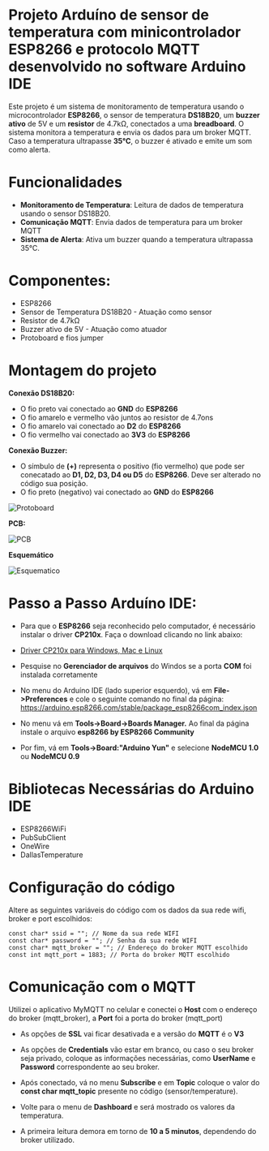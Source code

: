 
# Projeto Arduíno de sensor de temperatura com minicontrolador ESP8266 e protocolo MQTT desenvolvido no software Arduino IDE

Este projeto é um sistema de monitoramento de temperatura usando o microcontrolador **ESP8266**, o sensor de temperatura **DS18B20**, um **buzzer ativo** de 5V e um **resistor** de 4.7kΩ, conectados a uma **breadboard**. O sistema monitora a temperatura e envia os dados para um broker MQTT. Caso a temperatura ultrapasse **35°C**, o buzzer é ativado e emite um som como alerta.

# Funcionalidades

- **Monitoramento de Temperatura**: Leitura de dados de temperatura usando o sensor DS18B20.
- **Comunicação MQTT**: Envia dados de temperatura para um broker MQTT
- **Sistema de Alerta**: Ativa um buzzer quando a temperatura ultrapassa 35°C.

# Componentes:

- ESP8266
- Sensor de Temperatura DS18B20 -  Atuação como sensor
- Resistor de 4.7kΩ
- Buzzer ativo de 5V -  Atuação como atuador
- Protoboard e fios jumper

# Montagem do projeto

**Conexão DS18B20:**
- O fio preto vai conectado ao **GND** do **ESP8266**
- O fio amarelo e vermelho vão juntos ao resistor de 4.7ons
- O fio amarelo vai conectado ao **D2** do **ESP8266**
- O fio vermelho vai conectado ao **3V3** do **ESP8266**

**Conexão Buzzer:**
- O símbulo de **(+)** representa o positivo (fio vermelho) que pode ser conecatado ao **D1, D2, D3, D4 ou
 D5** do **ESP8266**. Deve ser alterado no código sua posição.
- O fio preto (negativo) vai conectado ao **GND** do **ESP8266**

![Protoboard](https://github.com/user-attachments/assets/6379897a-ae5a-42b7-89d7-0a8bd860cc68)

**PCB:**

![PCB](https://github.com/user-attachments/assets/8f46438b-6d33-4180-8f26-8079530600ca)

**Esquemático**

![Esquematico](https://github.com/user-attachments/assets/6a8d3126-2cda-47db-9be9-641c2381df20)

# Passo a Passo Arduíno IDE:

- Para que o **ESP8266** seja reconhecido pelo computador, é necessário instalar o driver **CP210x**. Faça o download clicando no link abaixo:

- [Driver CP210x para Windows, Mac e Linux](https://www.silabs.com/developers/usb-to-uart-bridge-vcp-drivers)

- Pesquise no **Gerenciador de arquivos** do Windos se a porta **COM** foi instalada corretamente

- No menu do Arduíno IDE (lado superior esquerdo), vá em **File->Preferences** e cole o seguinte comando no final da página: https://arduino.esp8266.com/stable/package_esp8266com_index.json

- No menu vá em **Tools->Board->Boards Manager.** Ao final da página instale o arquivo **esp8266 by ESP8266 Community**

- Por fim, vá em **Tools->Board:"Arduino Yun"** e selecione **NodeMCU 1.0** ou **NodeMCU 0.9**

# Bibliotecas Necessárias do Arduino IDE
- ESP8266WiFi 
- PubSubClient 
- OneWire 
- DallasTemperature 

# Configuração do código

Altere as seguintes variáveis do código com os dados da sua rede wifi, broker e port escolhidos:

```
const char* ssid = ""; // Nome da sua rede WIFI
const char* password = ""; // Senha da sua rede WIFI
const char* mqtt_broker = ""; // Endereço do broker MQTT escolhido
const int mqtt_port = 1883; // Porta do broker MQTT escolhido
```
# Comunicação com o MQTT

Utilizei o aplicativo MyMQTT no celular e conectei o **Host** com o endereço do broker (mqtt_broker), a **Port** foi a porta do broker (mqtt_port) 

- As opções de **SSL** vai ficar desativada e a versão do **MQTT** é o **V3**
- As opções de **Credentials** vão estar em branco, ou caso o seu broker seja privado, coloque as informações necessárias, como **UserName** e **Password** correspondente ao seu broker.

- Após conectado, vá no menu **Subscribe** e em **Topic** coloque o valor do **const char mqtt_topic** presente no código (sensor/temperature).

- Volte para o menu de **Dashboard** e será mostrado os valores da temperatura.

- A primeira leitura demora em torno de **10 a 5 minutos**, dependendo do broker utilizado.
